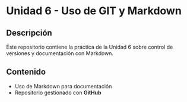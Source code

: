 # Unidad 6 - Uso de GIT y Markdown

## Descripción  
Este repositorio contiene la práctica de la Unidad 6 sobre control de versiones y documentación con Markdown.

## Contenido  
- Uso de Markdown para documentación 
- Repositorio gestionado con **GitHub**
